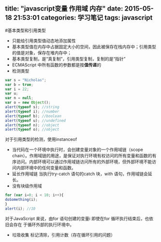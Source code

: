 title: "javascript变量 作用域 内存"
date: 2015-05-18 21:53:01
categories: 学习笔记
tags: javascript
---
#基本类型和引用类型

 - 只能给引用类型值动态地添加属性
 - 基本类型值在内存中占据固定大小的空间，因此被保存在栈内存中；引用类型的值是对象，保存在堆内存中；
 - 基本类型复制，是“真复制”，引用类型复制，复制的是“指针”
 - ECMAScript 中所有函数的参数都是按**值传递**的
 - 检测类型

 
 ```javascript
 var s = "Nicholas";
 var b = true;
var i = 22;
var u;
var n = null;
var o = new Object();
alert(typeof s); //string
alert(typeof i); //number
alert(typeof b); //boolean
alert(typeof u); //undefined
alert(typeof n); //object
alert(typeof o); //object
 ```
 
<!--more-->
 对于引用类型的检测，使用instanceof
 
 
 - 当代码在一个环境中执行时，会创建变量对象的一个作用域链（scope chain）。作用域链的用途，是保证对执行环境有权访问的所有变量和函数的有序访问。内部环境可以通过作用域链访问所有的外部环境，但外部环境不能访问内部环境中的任何变量和函数。
 - 延长作用域链
  当执行try-catch 语句的catch 块，with 语句，作用域链会延长。
 - 没有块级作用域
 
```javascript
for (var i=0; i < 10; i++){
doSomething(i);
}
alert(i); //10
```
对于JavaScript 来说，由for 语句创建的变量i 即使在for 循环执行结束后，也依旧会存在
于循环外部的执行环境中。

 - 垃圾收集
  标记清除，引用计数（存在循环引用的问题）

 


